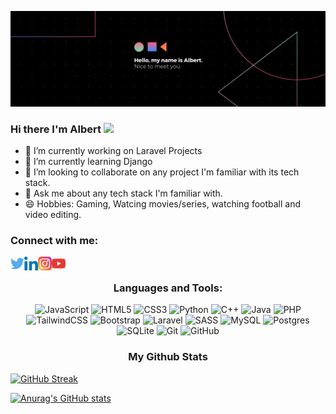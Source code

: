[![MasterHead](img/Banner.png)](https://github.com/AlbertSigsbert)

### Hi there I'm Albert <img src="https://media.giphy.com/media/hvRJCLFzcasrR4ia7z/giphy.gif" width="25px">

- 🔭 I’m currently working on Laravel Projects
- 🌱 I’m currently learning Django
- 👯 I’m looking to collaborate on any project I'm familiar with its tech stack.
- 💬 Ask me about any tech stack I'm familiar with.
- 😄 Hobbies: Gaming, Watcing movies/series, watching football and video editing.

<!--  [![Readme Quotes](https://quotes-github-readme.vercel.app/api?type=horizontal)](https://github.com/piyushsuthar/github-readme-quotes) -->

<h3 align="left">Connect with me:</h3>
<p align="left">
<a href="https://twitter.com/albert_sigsbert/" target="_blank" rel="noopener noreferrer">
  <img align="left" alt="Albert's Twitter" width="22px" src="img/twitter.svg" />
</a>
<a href="https://www.linkedin.com/in/albertsigsbert/" target="_blank" rel="noopener noreferrer">
  <img align="left" alt="Albert's LinkedIn" width="22px" src="img/linkedin.svg" />
</a>
<a href="https://www.instagram.com/albert_sigsbert/" target="_blank" rel="noopener noreferrer">
  <img align="left" alt="Albert's Instagram" width="22px" src="img/instagram.svg" />
</a>
<a href="#" target="_blank" rel="noopener noreferrer">
  <img align="left" alt="Albert's Youtube" width="22px" src="img/youtube.svg" />
</a>
</p>
  &nbsp;
<h3 align="center">Languages and Tools:</h3>
<p align="center">
<img alt="JavaScript" src="https://img.shields.io/badge/javascript-%23323330.svg?style=for-the-badge&logo=javascript&logoColor=%23F7DF1E"/>
<img alt="HTML5" src="https://img.shields.io/badge/html5-%23E34F26.svg?style=for-the-badge&logo=html5&logoColor=white"/>
<img alt="CSS3" src="https://img.shields.io/badge/css3-%231572B6.svg?style=for-the-badge&logo=css3&logoColor=white"/>
<img alt="Python" src="https://img.shields.io/badge/python-%2314354C.svg?style=for-the-badge&logo=python&logoColor=white"/>
<img alt="C++" src="https://img.shields.io/badge/c++-%2300599C.svg?style=for-the-badge&logo=c%2B%2B&logoColor=white"/>
<img alt="Java" src="https://img.shields.io/badge/java-%23ED8B00.svg?style=for-the-badge&logo=java&logoColor=white"/>
<img alt="PHP" src="https://img.shields.io/badge/php-%23777BB4.svg?style=for-the-badge&logo=php&logoColor=white"/>
<img alt="TailwindCSS" src="https://img.shields.io/badge/tailwindcss-%2338B2AC.svg?style=for-the-badge&logo=tailwind-css&logoColor=white"/>
 <img alt="Bootstrap" src="https://img.shields.io/badge/bootstrap-%23563D7C.svg?style=for-the-badge&logo=bootstrap&logoColor=white"/>
 <img alt="Laravel" src="https://img.shields.io/badge/laravel-%23FF2D20.svg?style=for-the-badge&logo=laravel&logoColor=white"/>
 <img alt="SASS" src="https://img.shields.io/badge/SASS-hotpink.svg?style=for-the-badge&logo=SASS&logoColor=white"/>
 <img alt="MySQL" src="https://img.shields.io/badge/mysql-%2300f.svg?style=for-the-badge&logo=mysql&logoColor=white"/>
 <img alt="Postgres" src ="https://img.shields.io/badge/postgres-%23316192.svg?style=for-the-badge&logo=postgresql&logoColor=white"/>
 	<img alt="SQLite" src ="https://img.shields.io/badge/sqlite-%2307405e.svg?style=for-the-badge&logo=sqlite&logoColor=white"/>
   <img alt="Git" src="https://img.shields.io/badge/git-%23F05033.svg?style=for-the-badge&logo=git&logoColor=white"/>
   <img alt="GitHub" src="https://img.shields.io/badge/github-%23121011.svg?style=for-the-badge&logo=github&logoColor=white"/>
</p>
<h3 align="center">My Github Stats</h3>

[![GitHub Streak](http://github-readme-streak-stats.herokuapp.com?user=AlbertSigsbert&theme=tokyonight&hide_border=true)](https://git.io/streak-stats)

[![Anurag's GitHub stats](https://github-readme-stats.vercel.app/api?username=AlbertSigsbert&hide=prs&show_icons=true&theme=tokyonight&hide_border=true)](https://github.com/anuraghazra/github-readme-stats)

